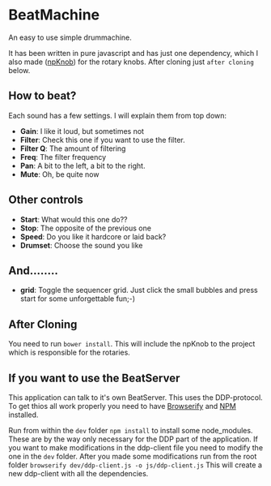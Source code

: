 # BeatMachine #

An easy to use simple drummachine.

It has been written in pure javascript and has just one dependency, which I also made ([npKnob](https://bitbucket.org/Navelpluisje/npknob)) for the rotary knobs.
After cloning just `after cloning` below.

## How to beat? ##

Each sound has a few settings. I will explain them from top down:

* **Gain**: I like it loud, but sometimes not
* **Filter**: Check this one if you want to use the filter.
* **Filter Q**: The amount of filtering
* **Freq**: The filter frequency
* **Pan**: A bit to the left, a bit to the right.
* **Mute**: Oh, be quite now

## Other controls ##

* **Start**: What would this one do??
* **Stop**: The opposite of the previous one
* **Speed**: Do you like it hardcore or laid back?
* **Drumset**: Choose the sound you like

## And........ ##

* **grid**: Toggle the sequencer grid. Just click the small bubbles and press start for some unforgettable fun;-)

## After Cloning ##
You need to run `bower install`. This will include the npKnob to the project which is responsible for the rotaries.

## If you want to use the BeatServer ##
This application can talk to it's own BeatServer. This uses the DDP-protocol.
To get thios all work properly you need to have [Browserify](http://browserify.org/) and [NPM](https://www.npmjs.com/) installed.

Run from within the `dev` folder `npm install`  to install some node_modules. These are by the way only necessary for the DDP part of the application. If you want to make modifications in the ddp-client file you need to modify the one in the `dev` folder. After you made some modifications run from the root folder `browserify dev/ddp-client.js -o js/ddp-client.js` This will create a new ddp-client with all the dependencies.
